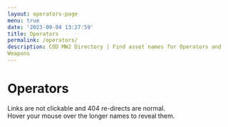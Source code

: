 ```yaml
---
layout: operators-page
menu: true
date: '2023-09-04 13:27:59'
title: Operators
permalink: /operators/
description: COD MW2 Directory | Find asset names for Operators and
Weapons
---
```


# Operators

Links are not clickable and 404 re-directs are normal.  
Hover your mouse over the longer names to reveal them.
